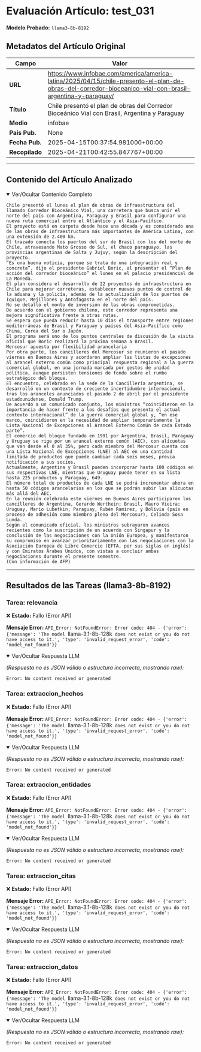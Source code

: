 # Evaluación Artículo: test_031
**Modelo Probado:** `llama3-8b-8192`

## Metadatos del Artículo Original

| Campo          | Valor                                      |
|----------------|--------------------------------------------|
| **URL**        | https://www.infobae.com/america/america-latina/2025/04/15/chile-presento-el-plan-de-obras-del-corredor-bioceanico-vial-con-brasil-argentina-y-paraguay/           |
| **Título**     | Chile presentó el plan de obras del Corredor Bioceánico Vial con Brasil, Argentina y Paraguay       |
| **Medio**      | infobae         |
| **País Pub.**  | None |
| **Fecha Pub.** | 2025-04-15T00:37:54.981000+00:00 |
| **Recopilado** | 2025-04-21T00:42:55.847767+00:00 |

---

## Contenido del Artículo Analizado

<details open>
<summary>Ver/Ocultar Contenido Completo</summary>

```text
Chile presentó el lunes el plan de obras de infraestructura del llamado Corredor Bioceánico Vial, una carretera que busca unir el norte del país con Argentina, Paraguay y Brasil para configurar una nueva ruta comercial entre el Atlántico y el Asia-Pacífico.
El proyecto está en carpeta desde hace una década y es considerado una de las obras de infraestructura más importantes de América Latina, con una extensión de 2.400 km.
El trazado conecta los puertos del sur de Brasil con los del norte de Chile, atravesando Mato Grosso do Sul, el chaco paraguayo, las provincias argentinas de Salta y Jujuy, según la descripción del proyecto.
“Es una buena noticia, porque se trata de una integración real y concreta”, dijo el presidente Gabriel Boric, al presentar el “Plan de acción del corredor bioceánico” el lunes en el palacio presidencial de La Moneda.
El plan considera el desarrollo de 22 proyectos de infraestructura en Chile para mejorar carreteras, establecer nuevos puntos de control de la aduana y la policía, además de la actualización de los puertos de Iquique, Mejillones y Antofagasta en el norte del país.
No se detalló el monto de inversión de las obras comprometidas.
De acuerdo con el gobierno chileno, este corredor representa una mejora significativa frente a otras rutas.
Se espera que pueda reducir hasta 10 días el transporte entre regiones mediterráneas de Brasil y Paraguay y países del Asia-Pacífico como China, Corea del Sur o Japón.
El programa será uno de los puntos centrales de discusión de la visita oficial que Boric realizará la próxima semana a Brasil.
Mercosur apuesta por flexibilidad arancelaria
Por otra parte, los cancilleres del Mercosur se reunieron el pasado viernes en Buenos Aires y acordaron ampliar las listas de excepciones al arancel externo común como principal respuesta regional a la guerra comercial global, en una jornada marcada por gestos de unidad política, aunque persisten tensiones de fondo sobre el rumbo estratégico del bloque.
El encuentro, celebrado en la sede de la Cancillería argentina, se desarrolló en un contexto de creciente incertidumbre internacional, tras los aranceles anunciados el pasado 2 de abril por el presidente estadounidense, Donald Trump.
De acuerdo a un comunicado conjunto, los ministros “coincidieron en la importancia de hacer frente a los desafíos que presenta el actual contexto internacional” de la guerra comercial global y, “en ese marco, coincidieron en la necesidad de ampliar temporariamente la Lista Nacional de Excepciones al Arancel Externo Común de cada Estado parte”.
El comercio del bloque fundado en 1991 por Argentina, Brasil, Paraguay y Uruguay se rige por un arancel externo común (AEC), con alícuotas que van desde el 0 al 35%, pero cada miembro del Mercosur cuenta con una Lista Nacional de Excepciones (LNE) al AEC en una cantidad limitada de productos que puede cambiar cada seis meses, previa notificación a sus socios.
Actualmente, Argentina y Brasil pueden incorporar hasta 100 códigos en sus respectivas LNE, mientras que Uruguay puede tener en su lista hasta 225 productos y Paraguay, 649.
El número total de productos de cada LNE se podrá incrementar ahora en hasta 50 códigos arancelarios en los que se podrán subir las alícuotas más allá del AEC.
En la reunión celebrada este viernes en Buenos Aires participaron los cancilleres de Argentina, Gerardo Werthein; Brasil, Mauro Vieira; Uruguay, Mario Lubetkin; Paraguay, Rubén Ramírez, y Bolivia (país en proceso de adhesión como miembro pleno del Mercosur), Celinda Sosa Lunda.
Según el comunicado oficial, los ministros subrayaron avances recientes como la suscripción de un acuerdo con Singapur y la conclusión de las negociaciones con la Unión Europea, y manifestaron su compromiso en avanzar prioritariamente con las negociaciones con la Asociación Europea de Libre Comercio (EFTA, por sus siglas en inglés) y con Emiratos Árabes Unidos, con vistas a concluir ambas negociaciones durante el presente semestre.
(Con información de AFP)
```
</details>

---

## Resultados de las Tareas (llama3-8b-8192)

### Tarea: relevancia

❌ **Estado:** Fallo (Error API)

   **Mensaje Error:** `API_Error: NotFoundError: Error code: 404 - {'error': {'message': 'The model `llama-3.1-8b-128k` does not exist or you do not have access to it.', 'type': 'invalid_request_error', 'code': 'model_not_found'}}`


<details open>
<summary>Ver/Ocultar Respuesta LLM</summary>

_(Respuesta no es JSON válido o estructura incorrecta, mostrando raw):_
```
Error: No content received or generated
```
</details>


### Tarea: extraccion_hechos

❌ **Estado:** Fallo (Error API)

   **Mensaje Error:** `API_Error: NotFoundError: Error code: 404 - {'error': {'message': 'The model `llama-3.1-8b-128k` does not exist or you do not have access to it.', 'type': 'invalid_request_error', 'code': 'model_not_found'}}`


<details open>
<summary>Ver/Ocultar Respuesta LLM</summary>

_(Respuesta no es JSON válido o estructura incorrecta, mostrando raw):_
```
Error: No content received or generated
```
</details>


### Tarea: extraccion_entidades

❌ **Estado:** Fallo (Error API)

   **Mensaje Error:** `API_Error: NotFoundError: Error code: 404 - {'error': {'message': 'The model `llama-3.1-8b-128k` does not exist or you do not have access to it.', 'type': 'invalid_request_error', 'code': 'model_not_found'}}`


<details open>
<summary>Ver/Ocultar Respuesta LLM</summary>

_(Respuesta no es JSON válido o estructura incorrecta, mostrando raw):_
```
Error: No content received or generated
```
</details>


### Tarea: extraccion_citas

❌ **Estado:** Fallo (Error API)

   **Mensaje Error:** `API_Error: NotFoundError: Error code: 404 - {'error': {'message': 'The model `llama-3.1-8b-128k` does not exist or you do not have access to it.', 'type': 'invalid_request_error', 'code': 'model_not_found'}}`


<details open>
<summary>Ver/Ocultar Respuesta LLM</summary>

_(Respuesta no es JSON válido o estructura incorrecta, mostrando raw):_
```
Error: No content received or generated
```
</details>


### Tarea: extraccion_datos

❌ **Estado:** Fallo (Error API)

   **Mensaje Error:** `API_Error: NotFoundError: Error code: 404 - {'error': {'message': 'The model `llama-3.1-8b-128k` does not exist or you do not have access to it.', 'type': 'invalid_request_error', 'code': 'model_not_found'}}`


<details open>
<summary>Ver/Ocultar Respuesta LLM</summary>

_(Respuesta no es JSON válido o estructura incorrecta, mostrando raw):_
```
Error: No content received or generated
```
</details>
